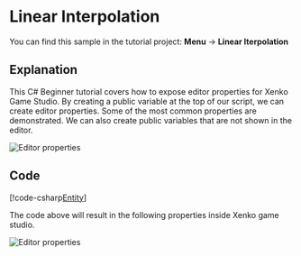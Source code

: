 # Linear Interpolation
You can find this sample in the tutorial project: **Menu** -> **Linear Iterpolation** 

## Explanation
This C# Beginner tutorial covers how to expose editor properties for Xenko Game Studio. By creating a public variable at the top of our script, we can create editor properties. Some of the most common properties are demonstrated. We can also create public variables that are not shown in the editor.

![Editor properties](media/editor-properties2.png)

## Code
[!code-csharp[Entity](..\..\..\..\xenko\samples\Tutorials\CSharpBeginner\CSharpBeginner\CSharpBeginner.Game\Code\PropertiesDEmo.cs)]

The code above will result in the following properties inside Xenko game studio.

![Editor properties](media/editor-properties.png)